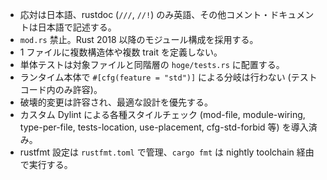 - 応対は日本語、rustdoc (`///`, `//!`) のみ英語、その他コメント・ドキュメントは日本語で記述する。
- `mod.rs` 禁止。Rust 2018 以降のモジュール構成を採用する。
- 1 ファイルに複数構造体や複数 trait を定義しない。
- 単体テストは対象ファイルと同階層の `hoge/tests.rs` に配置する。
- ランタイム本体で `#[cfg(feature = "std")]` による分岐は行わない (テストコード内のみ許容)。
- 破壊的変更は許容され、最適な設計を優先する。
- カスタム Dylint による各種スタイルチェック (mod-file, module-wiring, type-per-file, tests-location, use-placement, cfg-std-forbid 等) を導入済み。
- rustfmt 設定は `rustfmt.toml` で管理、`cargo fmt` は nightly toolchain 経由で実行する。